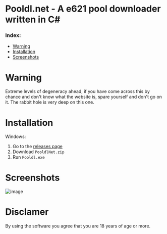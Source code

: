 # Pooldl.net - A e621 pool downloader written in C#


### Index:
- [Warning](#warning)
- [Installation](#installation)
- [Screenshots](#screenshots)

# Warning
Extreme levels of degeneracy ahead, if you have come across this by chance and don't know what the website is, spare yourself and don't go on it. The rabbit hole is very deep on this one.

# Installation

Windows:
1. Go to the [releases page](https://github.com/Vilagamer999/Pooldl.net/releases)
2. Download `PooldlNet.zip`
3. Run `Pooldl.exe`

# Screenshots
![image](https://user-images.githubusercontent.com/30276916/219872664-8e2a13a1-68ba-424a-8f20-55843f24e814.png)

# Disclamer
By using the software you agree that you are 18 years of age or more.
